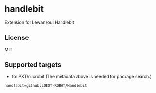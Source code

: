 # handlebit

Extension for Lewansoul Handlebit

## License

MIT

## Supported targets

* for PXT/microbit
(The metadata above is needed for package search.)

```package
handlebit=github:LOBOT-ROBOT/Handlebit
```

